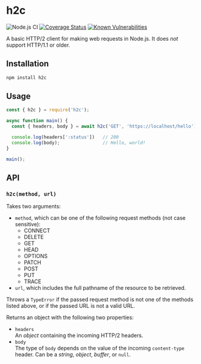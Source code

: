 # h2c

![Node.js CI](https://github.com/rav2040/h2c/workflows/Node.js%20CI/badge.svg)
[![Coverage Status](https://coveralls.io/repos/github/rav2040/h2c/badge.svg?branch=master)](https://coveralls.io/github/rav2040/h2c?branch=master)
[![Known Vulnerabilities](https://snyk.io/test/github/rav2040/h2c/badge.svg?targetFile=package.json)](https://snyk.io/test/github/rav2040/h2c?targetFile=package.json)

A basic HTTP/2 client for making web requests in Node.js. It does *not* support HTTP/1.1 or older.

## Installation
```sh
npm install h2c
```

## Usage
```js
const { h2c } = require('h2c');

async function main() {
  const { headers, body } = await h2c('GET', 'https://localhost/hello');

  console.log(headers[':status'])   // 200
  console.log(body);                // Hello, world!
}

main();
```

## API
### `h2c(method, url)`

Takes two arguments:
* `method`, which can be one of the following request methods (not case sensitive):  
  * CONNECT
  * DELETE
  * GET
  * HEAD
  * OPTIONS
  * PATCH
  * POST
  * PUT
  * TRACE  
* `url`, which includes the full pathname of the resource to be retrieved.

Throws a `TypeError` if the passed request method is not one of the methods listed above, or if the passed URL is not a valid URL.  

Returns an object with the following two properties:
* `headers`  
  An *object* containing the incoming HTTP/2 headers.
* `body`  
  The type of `body` depends on the value of the incoming `content-type` header. Can be a *string*, *object*, *buffer*, or `null`.
